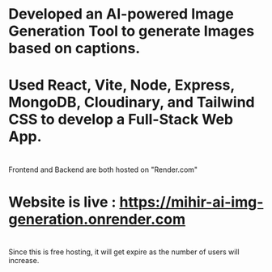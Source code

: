# Developed an AI-powered Image Generation Tool to generate Images based on captions.
# Used React, Vite, Node, Express, MongoDB, Cloudinary, and Tailwind CSS to develop a Full-Stack Web App.
#

Frontend and Backend are both hosted on "Render.com"

# Website is live : https://mihir-ai-img-generation.onrender.com
#

Since this is free hosting, it will get expire as the number of users will increase. 
